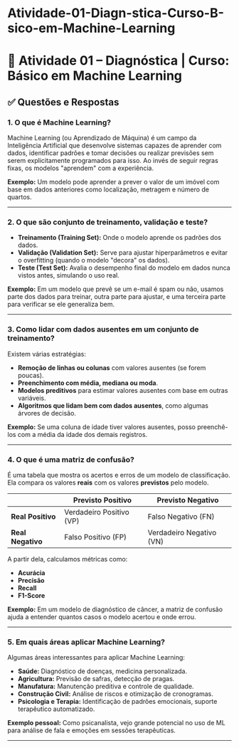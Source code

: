 # Atividade-01-Diagn-stica-Curso-B-sico-em-Machine-Learning
# 🤖 Atividade 01 – Diagnóstica | Curso: Básico em Machine Learning



## ✅ Questões e Respostas

### 1. O que é Machine Learning?

Machine Learning (ou Aprendizado de Máquina) é um campo da Inteligência Artificial que desenvolve sistemas capazes de aprender com dados, identificar padrões e tomar decisões ou realizar previsões sem serem explicitamente programados para isso. Ao invés de seguir regras fixas, os modelos "aprendem" com a experiência.

**Exemplo:** Um modelo pode aprender a prever o valor de um imóvel com base em dados anteriores como localização, metragem e número de quartos.

---

### 2. O que são conjunto de treinamento, validação e teste?

- **Treinamento (Training Set):** Onde o modelo aprende os padrões dos dados.
- **Validação (Validation Set):** Serve para ajustar hiperparâmetros e evitar o overfitting (quando o modelo "decora" os dados).
- **Teste (Test Set):** Avalia o desempenho final do modelo em dados nunca vistos antes, simulando o uso real.

**Exemplo:** Em um modelo que prevê se um e-mail é spam ou não, usamos parte dos dados para treinar, outra parte para ajustar, e uma terceira parte para verificar se ele generaliza bem.

---

### 3. Como lidar com dados ausentes em um conjunto de treinamento?

Existem várias estratégias:

- **Remoção de linhas ou colunas** com valores ausentes (se forem poucas).
- **Preenchimento com média, mediana ou moda**.
- **Modelos preditivos** para estimar valores ausentes com base em outras variáveis.
- **Algoritmos que lidam bem com dados ausentes**, como algumas árvores de decisão.

**Exemplo:** Se uma coluna de idade tiver valores ausentes, posso preenchê-los com a média da idade dos demais registros.

---

### 4. O que é uma matriz de confusão?

É uma tabela que mostra os acertos e erros de um modelo de classificação. Ela compara os valores **reais** com os valores **previstos** pelo modelo.

|                   | Previsto Positivo | Previsto Negativo |
|-------------------|-------------------|-------------------|
| **Real Positivo** | Verdadeiro Positivo (VP) | Falso Negativo (FN) |
| **Real Negativo** | Falso Positivo (FP) | Verdadeiro Negativo (VN) |

A partir dela, calculamos métricas como:

- **Acurácia**
- **Precisão**
- **Recall**
- **F1-Score**

**Exemplo:** Em um modelo de diagnóstico de câncer, a matriz de confusão ajuda a entender quantos casos o modelo acertou e onde errou.

---

### 5. Em quais áreas aplicar Machine Learning?

Algumas áreas interessantes para aplicar Machine Learning:

- **Saúde:** Diagnóstico de doenças, medicina personalizada.
- **Agricultura:** Previsão de safras, detecção de pragas.
- **Manufatura:** Manutenção preditiva e controle de qualidade.
- **Construção Civil:** Análise de riscos e otimização de cronogramas.
- **Psicologia e Terapia:** Identificação de padrões emocionais, suporte terapêutico automatizado.

**Exemplo pessoal:** Como psicanalista, vejo grande potencial no uso de ML para análise de fala e emoções em sessões terapêuticas.

---
